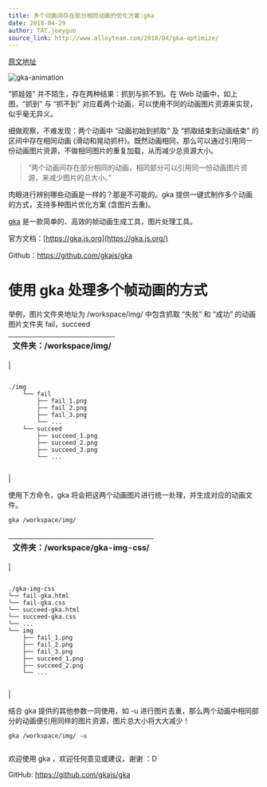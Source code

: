 ```yaml
---
title: 多个动画间存在部分相同动画的优化方案:gka
date: 2018-04-29
author: TAT.joeyguo
source_link: http://www.alloyteam.com/2018/04/gka-optimize/
---
```


<!-- {% raw %} - for jekyll -->

[原文地址](https://github.com/gkajs/gka/wiki/%E5%A4%9A%E4%B8%AA%E5%8A%A8%E7%94%BB%E9%97%B4%E5%AD%98%E5%9C%A8%E9%83%A8%E5%88%86%E7%9B%B8%E5%90%8C%E5%8A%A8%E7%94%BB%E7%9A%84%E4%BC%98%E5%8C%96%E6%96%B9%E6%A1%88:gka)

![gka-animation](https://user-images.githubusercontent.com/10385585/39403647-31b92066-4bb3-11e8-9881-f181bb125354.gif)

“抓娃娃” 并不陌生，存在两种结果：抓到与抓不到。在 Web 动画中，如上图，“抓到” 与 “抓不到” 对应着两个动画，可以使用不同的动画图片资源来实现，似乎毫无异义。

细做观察，不难发现：两个动画中 “动画初始到抓取” 及 “抓取结束到动画结束” 的区间中存在相同动画 (滑动和晃动抓杆)。既然动画相同，那么可以通过引用同一份动画图片资源，不做相同图片的重复加载，从而减少总资源大小。

> “两个动画间存在部分相同的动画，相同部分可以引用同一份动画图片资源，来减少图片的总大小。”

肉眼进行辨别哪些动画是一样的？那是不可能的。gka 提供一键式制作多个动画的方式，支持多种图片优化方案 (含图片去重)。

[gka](https://github.com/joeyguo/gka) 是一款简单的、高效的帧动画生成工具，图片处理工具。

官方文档：[https://gka.js.org](https://gka.js.org/)

Github：<https://github.com/gkajs/gka>

# 使用 gka 处理多个帧动画的方式

举例，图片文件夹地址为 /workspace/img/ 中包含抓取 “失败” 和 “成功” 的动画图片文件夹 fail，succeed

| 文件夹：/workspace/img/ |
| ------------------- |

\| 

     
    ./img
        └── fail
            ├── fail_1.png
            ├── fail_2.png
            ├── fail_3.png
            └── ...
        └── succeed
            ├── succeed_1.png
            ├── succeed_2.png
            ├── succeed_3.png
            └── ...
     

 \|

使用下方命令，gka 将会把这两个动画图片进行统一处理，并生成对应的动画文件。

    gka /workspace/img/
     

| 文件夹：/workspace/gka-img-css/ |
| --------------------------- |

\| 

     
    ./gka-img-css
    └── fail-gka.html
    └── fail-gka.css
    └── succeed-gka.html
    └── succeed-gka.css
    └── ...
    └── img
        ├── fail_1.png
        ├── fail_2.png
        ├── fail_3.png
        ├── succeed_1.png
        ├── succeed_2.png
        └── ...
     

 \|

结合 gka 提供的其他参数一同使用，如 -u 进行图片去重，那么两个动画中相同部分的动画便引用同样的图片资源，图片总大小将大大减少！

    gka /workspace/img/ -u
     

欢迎使用 gka ，欢迎任何意见或建议，谢谢 ：D

GitHub: <https://github.com/gkajs/gka>


<!-- {% endraw %} - for jekyll -->